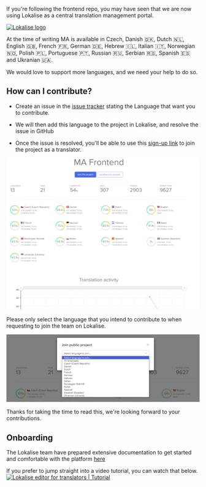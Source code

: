 If you're following the frontend repo, you may have seen that we are now using Lokalise as a central translation management portal.

[<img src="https://github.com/lokalise/i18n-ally/raw/screenshots/lokalise-logo.png?raw=true" alt="Lokalise logo" width="275px">](https://lokalise.com)

At the time of writing MA is available in Czech, Danish 🇩🇰, Dutch 🇳🇱, English 🇬🇧, French 🇫🇷, German 🇩🇪, Hebrew 🇮🇱, Italian 🇮🇹, Norwegian 🇳🇴, Polish 🇵🇱, Portuguese 🇵🇹, Russian 🇷🇺, Serbian 🇷🇸, Spanish 🇪🇸 and Ukranian 🇺🇦.

We would love to support more languages, and we need your help to do so.

## How can I contribute?

- Create an issue in the [issue tracker](https://github.com/music-assistant/hass-music-assistant/issues) stating the Language that want you to contribute.

- We will then add this language to the project in Lokalise, and resolve the issue in GitHub

- Once the issue is resolved, you'll be able to use this [sign-up link](https://app.lokalise.com/public/321419046440c0f2bba414.05634832/) to join the project as a translator.

![image](../assets/screenshots/lokalise-stats.png)

Please only select the language that you intend to contribute to when requesting to join the team on Lokalise.

![image](../assets/screenshots/lokalise-select-language.png)

Thanks for taking the time to read this, we're looking forward to your contributions.

## Onboarding

The Lokalise team have prepared extensive documentation to get started and comfortable with the platform [here](https://docs.lokalise.com/en/articles/2967175-onboarding-guide-for-translators)

If you prefer to jump straight into a video tutorial, you can watch that below.
[![Lokalise editor for translators | Tutorial](https://img.youtube.com/vi/ZxhXvnkcLQ4/0.jpg)](https://www.youtube.com/watch?v=ZxhXvnkcLQ4)

